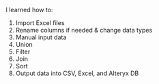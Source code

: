 I learned how to:

1. Import Excel files
2. Rename columns if needed & change data types
3. Manual input data 
4. Union
5. Filter
6. Join
7. Sort
8. Output data into CSV, Excel, and Alteryx DB
